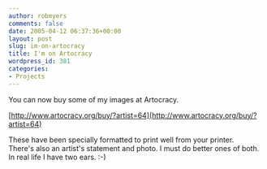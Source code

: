 ```yaml
---
author: robmyers
comments: false
date: 2005-04-12 06:37:36+00:00
layout: post
slug: im-on-artocracy
title: I'm on Artocracy
wordpress_id: 381
categories:
- Projects
---
```


You can now buy some of my images at Artocracy.  
  
[http://www.artocracy.org/buy/?artist=64](http://www.artocracy.org/buy/?artist=64)   
  
These have been specially formatted to print well from your printer.  
There's also an artist's statement and photo. I must do better ones of both. In real life I have two ears. :-)

  


